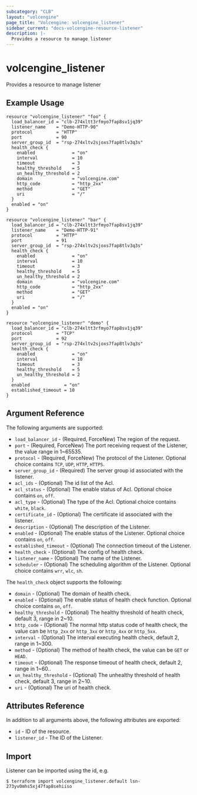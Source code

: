 ```yaml
---
subcategory: "CLB"
layout: "volcengine"
page_title: "Volcengine: volcengine_listener"
sidebar_current: "docs-volcengine-resource-listener"
description: |-
  Provides a resource to manage listener
---
```

# volcengine_listener
Provides a resource to manage listener
## Example Usage
```hcl
resource "volcengine_listener" "foo" {
  load_balancer_id = "clb-274xltt3rfmyo7fap8sv1jq39"
  listener_name    = "Demo-HTTP-90"
  protocol         = "HTTP"
  port             = 90
  server_group_id  = "rsp-274xltv2sjoxs7fap8tlv3q3s"
  health_check {
    enabled              = "on"
    interval             = 10
    timeout              = 3
    healthy_threshold    = 5
    un_healthy_threshold = 2
    domain               = "volcengine.com"
    http_code            = "http_2xx"
    method               = "GET"
    uri                  = "/"
  }
  enabled = "on"
}

resource "volcengine_listener" "bar" {
  load_balancer_id = "clb-274xltt3rfmyo7fap8sv1jq39"
  listener_name    = "Demo-HTTP-91"
  protocol         = "HTTP"
  port             = 91
  server_group_id  = "rsp-274xltv2sjoxs7fap8tlv3q3s"
  health_check {
    enabled              = "on"
    interval             = 10
    timeout              = 3
    healthy_threshold    = 5
    un_healthy_threshold = 2
    domain               = "volcengine.com"
    http_code            = "http_2xx"
    method               = "GET"
    uri                  = "/"
  }
  enabled = "on"
}

resource "volcengine_listener" "demo" {
  load_balancer_id = "clb-274xltt3rfmyo7fap8sv1jq39"
  protocol         = "TCP"
  port             = 92
  server_group_id  = "rsp-274xltv2sjoxs7fap8tlv3q3s"
  health_check {
    enabled              = "on"
    interval             = 10
    timeout              = 3
    healthy_threshold    = 5
    un_healthy_threshold = 2
  }
  enabled             = "on"
  established_timeout = 10
}
```
## Argument Reference
The following arguments are supported:
* `load_balancer_id` - (Required, ForceNew) The region of the request.
* `port` - (Required, ForceNew) The port receiving request of the Listener, the value range in 1~65535.
* `protocol` - (Required, ForceNew) The protocol of the Listener. Optional choice contains `TCP`, `UDP`, `HTTP`, `HTTPS`.
* `server_group_id` - (Required) The server group id associated with the listener.
* `acl_ids` - (Optional) The id list of the Acl.
* `acl_status` - (Optional) The enable status of Acl. Optional choice contains `on`, `off`.
* `acl_type` - (Optional) The type of the Acl. Optional choice contains `white`, `black`.
* `certificate_id` - (Optional) The certificate id associated with the listener.
* `description` - (Optional) The description of the Listener.
* `enabled` - (Optional) The enable status of the Listener. Optional choice contains `on`, `off`.
* `established_timeout` - (Optional) The connection timeout of the Listener.
* `health_check` - (Optional) The config of health check.
* `listener_name` - (Optional) The name of the Listener.
* `scheduler` - (Optional) The scheduling algorithm of the Listener. Optional choice contains `wrr`, `wlc`, `sh`.

The `health_check` object supports the following:

* `domain` - (Optional) The domain of health check.
* `enabled` - (Optional) The enable status of health check function. Optional choice contains `on`, `off`.
* `healthy_threshold` - (Optional) The healthy threshold of health check, default 3, range in 2~10.
* `http_code` - (Optional) The normal http status code of health check, the value can be `http_2xx` or `http_3xx` or `http_4xx` or `http_5xx`.
* `interval` - (Optional) The interval executing health check, default 2, range in 1~300.
* `method` - (Optional) The method of health check, the value can be `GET` or `HEAD`.
* `timeout` - (Optional) The response timeout of health check, default 2, range in 1~60..
* `un_healthy_threshold` - (Optional) The unhealthy threshold of health check, default 3, range in 2~10.
* `uri` - (Optional) The uri of health check.

## Attributes Reference
In addition to all arguments above, the following attributes are exported:
* `id` - ID of the resource.
* `listener_id` - The ID of the Listener.


## Import
Listener can be imported using the id, e.g.
```
$ terraform import volcengine_listener.default lsn-273yv0mhs5xj47fap8sehiiso
```

